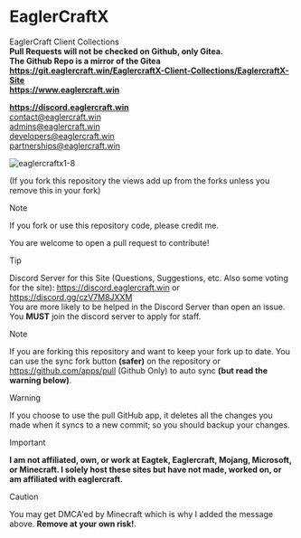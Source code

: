 # EaglerCraftX
EaglerCraft Client Collections  
**Pull Requests will not be checked on Github, only Gitea.**  
**The Github Repo is a mirror of the Gitea**  
**https://git.eaglercraft.win/EaglercraftX-Client-Collections/EaglercraftX-Site**  
**https://www.eaglercraft.win**  

**https://discord.eaglercraft.win**  
contact@eaglercraft.win  
admins@eaglercraft.win  
developers@eaglercraft.win  
partnerships@eaglercraft.win

<p align="left"> <img src="https://komarev.com/ghpvc/?username=eaglercraftx1-8&label=Repository%20views&color=0e75b6&style=flat" alt="eaglercraftx1-8" />
 
(If you fork this repository the views add up from the forks unless you remove this in your fork)</p>

> [!NOTE]
> If you fork or use this repository code, please credit me.

You are welcome to open a pull request to contribute!

> [!TIP]
> Discord Server for this Site (Questions, Suggestions, etc. Also some voting for the site): https://discord.eaglercraft.win or https://discord.gg/czV7M8JXXM  
> You are more likely to be helped in the Discord Server than open an issue. You **MUST** join the discord server to apply for staff.

> [!NOTE]
> If you are forking this repository and want to keep your fork up to date. You can use the sync fork button **(safer)** on the repository or https://github.com/apps/pull (Github Only) to auto sync **(but read the warning below)**.

> [!WARNING]
> If you choose to use the pull GitHub app, it deletes all the changes you made when it syncs to a new commit; so you should backup your changes.

> [!IMPORTANT]
> **I am not affiliated, own, or work at Eagtek, Eaglercraft, Mojang, Microsoft, or Minecraft. I solely host these sites but have not made, worked on, or am affiliated with eaglercraft.**

> [!CAUTION]
> You may get DMCA'ed by Minecraft which is why I added the message above. **Remove at your own risk!**.
 
